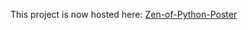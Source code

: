 This project is now hosted here: [Zen-of-Python-Poster](https://codeberg.org/Dokana/Zen-of-Python-Poster)

